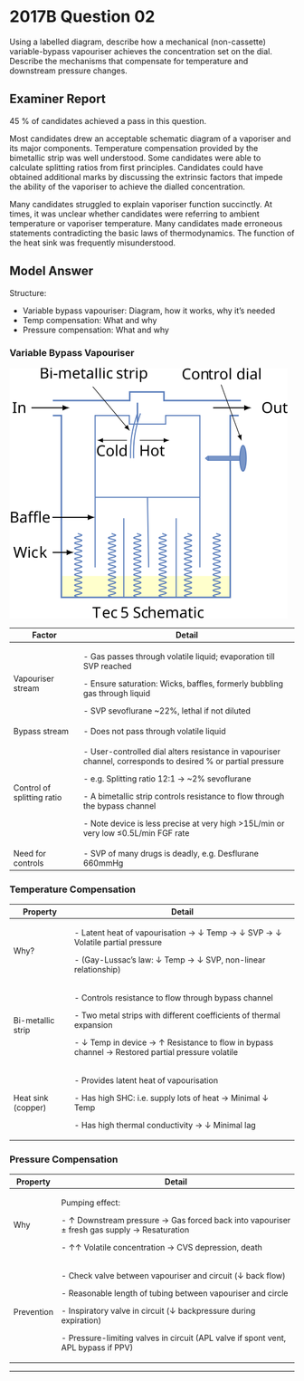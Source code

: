 # 2017B Question 02 

Using a labelled diagram, describe how a mechanical (non-cassette) variable-bypass vapouriser achieves the concentration set on the dial. Describe the mechanisms that compensate for temperature and downstream pressure changes.


## Examiner Report
45 % of candidates achieved a pass in this question.


Most candidates drew an acceptable schematic diagram of a vaporiser and its major components. Temperature compensation provided by the bimetallic strip was well understood. Some candidates were able to calculate splitting ratios from first principles. Candidates could have obtained additional marks by discussing the extrinsic factors that impede the ability of the vaporiser to achieve the dialled concentration.


Many candidates struggled to explain vaporiser function succinctly. At times, it was unclear whether candidates were referring to ambient temperature or vaporiser temperature. Many candidates made erroneous statements contradicting the basic laws of thermodynamics. The function of the heat sink was frequently misunderstood.

## Model Answer
Structure:
- Variable bypass vapouriser: Diagram, how it works, why it’s needed
- Temp compensation: What and why
- Pressure compensation: What and why

### Variable Bypass Vapouriser

<img src="\resources\tec5.svg">

|Factor|Detail|
| -- | -- |
|Vapouriser stream|<p>- Gas passes through volatile liquid; evaporation till SVP reached</p><p>- Ensure saturation: Wicks, baffles, formerly bubbling gas through liquid</p><p>- SVP sevoflurane ~22%, lethal if not diluted</p>|
|Bypass stream|- Does not pass through volatile liquid|
|Control of splitting ratio|<p>- User-controlled dial alters resistance in vapouriser channel, corresponds to desired % or partial pressure</p><p>- e.g. Splitting ratio 12:1 → ~2% sevoflurane</p><p>- A bimetallic strip controls resistance to flow through the bypass channel</p><p>- Note device is less precise at very high >15L/min or very low ≤0.5L/min FGF rate</p>|
|Need for controls|- SVP of many drugs is deadly, e.g. Desflurane 660mmHg|

### Temperature Compensation

|Property|Detail|
| -- | -- |
|Why?|<p>- Latent heat of vapourisation → ↓ Temp → ↓ SVP → ↓ Volatile partial pressure</p><p>- (Gay-Lussac’s law: ↓ Temp → ↓ SVP, non-linear relationship)</p>|
|Bi-metallic strip|<p>- Controls resistance to flow through bypass channel</p><p>- Two metal strips with different coefficients of thermal expansion</p><p>- ↓ Temp in device → ↑ Resistance to flow in bypass channel → Restored partial pressure volatile</p>|
|Heat sink (copper)|<p>- Provides latent heat of vapourisation</p><p>- Has high SHC: i.e. supply lots of heat → Minimal ↓ Temp</p><p>- Has high thermal conductivity → ↓ Minimal lag</p>|

### Pressure Compensation

|Property|Detail|
| -- | -- |
|Why|<p>Pumping effect:</p><p>- ↑ Downstream pressure → Gas forced back into vapouriser ± fresh gas supply → Resaturation</p><p>- ↑↑ Volatile concentration → CVS depression, death</p>|
|Prevention|<p>- Check valve between vapouriser and circuit (↓ back flow)</p><p>- Reasonable length of tubing between vapouriser and circle</p><p>- Inspiratory valve in circuit (↓ backpressure during expiration)</p><p>- Pressure-limiting valves in circuit (APL valve if spont vent, APL bypass if PPV)</p>|



--- 

